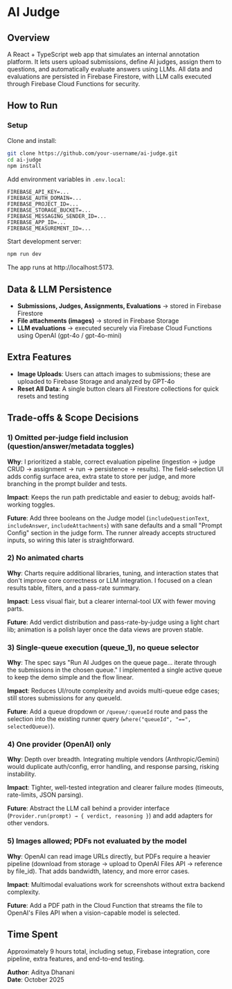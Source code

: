 # AI Judge

## Overview
A React + TypeScript web app that simulates an internal annotation platform. It lets users upload submissions, define AI judges, assign them to questions, and automatically evaluate answers using LLMs. All data and evaluations are persisted in Firebase Firestore, with LLM calls executed through Firebase Cloud Functions for security.

## How to Run

### Setup
Clone and install:
```bash
git clone https://github.com/your-username/ai-judge.git
cd ai-judge
npm install
```

Add environment variables in `.env.local`:
```
FIREBASE_API_KEY=...
FIREBASE_AUTH_DOMAIN=...
FIREBASE_PROJECT_ID=...
FIREBASE_STORAGE_BUCKET=...
FIREBASE_MESSAGING_SENDER_ID=...
FIREBASE_APP_ID=...
FIREBASE_MEASUREMENT_ID=...
```

Start development server:
```bash
npm run dev
```
The app runs at http://localhost:5173.

## Data & LLM Persistence
- **Submissions, Judges, Assignments, Evaluations** → stored in Firebase Firestore
- **File attachments (images)** → stored in Firebase Storage
- **LLM evaluations** → executed securely via Firebase Cloud Functions using OpenAI (gpt-4o / gpt-4o-mini)

## Extra Features
- **Image Uploads**: Users can attach images to submissions; these are uploaded to Firebase Storage and analyzed by GPT-4o
- **Reset All Data**: A single button clears all Firestore collections for quick resets and testing

## Trade-offs & Scope Decisions

### 1) Omitted per-judge field inclusion (question/answer/metadata toggles)
**Why**: I prioritized a stable, correct evaluation pipeline (ingestion → judge CRUD → assignment → run → persistence → results). The field-selection UI adds config surface area, extra state to store per judge, and more branching in the prompt builder and tests.

**Impact**: Keeps the run path predictable and easier to debug; avoids half-working toggles.

**Future**: Add three booleans on the Judge model (`includeQuestionText`, `includeAnswer`, `includeAttachments`) with sane defaults and a small "Prompt Config" section in the judge form. The runner already accepts structured inputs, so wiring this later is straightforward.

### 2) No animated charts
**Why**: Charts require additional libraries, tuning, and interaction states that don't improve core correctness or LLM integration. I focused on a clean results table, filters, and a pass-rate summary.

**Impact**: Less visual flair, but a clearer internal-tool UX with fewer moving parts.

**Future**: Add verdict distribution and pass-rate-by-judge using a light chart lib; animation is a polish layer once the data views are proven stable.

### 3) Single-queue execution (queue_1), no queue selector
**Why**: The spec says "Run AI Judges on the queue page… iterate through the submissions in the chosen queue." I implemented a single active queue to keep the demo simple and the flow linear.

**Impact**: Reduces UI/route complexity and avoids multi-queue edge cases; still stores submissions for any queueId.

**Future**: Add a queue dropdown or `/queue/:queueId` route and pass the selection into the existing runner query (`where("queueId", "==", selectedQueue)`).

### 4) One provider (OpenAI) only
**Why**: Depth over breadth. Integrating multiple vendors (Anthropic/Gemini) would duplicate auth/config, error handling, and response parsing, risking instability.

**Impact**: Tighter, well-tested integration and clearer failure modes (timeouts, rate-limits, JSON parsing).

**Future**: Abstract the LLM call behind a provider interface (`Provider.run(prompt) → { verdict, reasoning }`) and add adapters for other vendors.

### 5) Images allowed; PDFs not evaluated by the model
**Why**: OpenAI can read image URLs directly, but PDFs require a heavier pipeline (download from storage → upload to OpenAI Files API → reference by file_id). That adds bandwidth, latency, and more error cases.

**Impact**: Multimodal evaluations work for screenshots without extra backend complexity.

**Future**: Add a PDF path in the Cloud Function that streams the file to OpenAI's Files API when a vision-capable model is selected.

## Time Spent
Approximately 9 hours total, including setup, Firebase integration, core pipeline, extra features, and end-to-end testing.

**Author**: Aditya Dhanani  
**Date**: October 2025